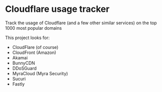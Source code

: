 # Cloudflare usage tracker
Track the usage of Cloudflare (and a few other similar services) on the top 1000 most popular domains

This project looks for:
- CloudFlare (of course)
- CloudFront (Amazon)
- Akamai
- BunnyCDN
- DDoSGuard
- MyraCloud (Myra Security)
- Sucuri
- Fastly